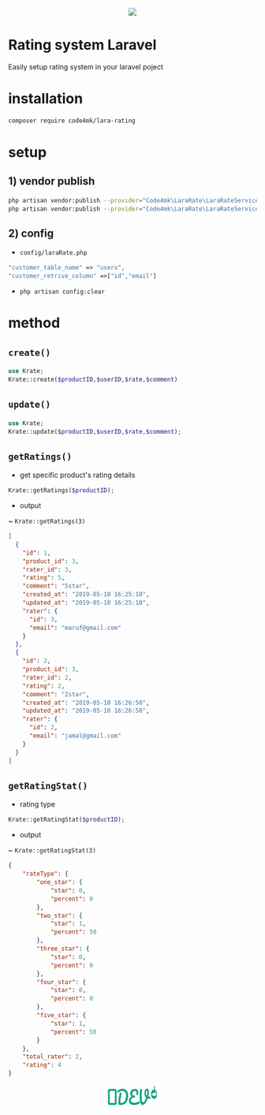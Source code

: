 <p align="center" ><img src="https://user-images.githubusercontent.com/17185462/57544423-1ad64d80-7379-11e9-8191-3916f389032e.png"></p>

# Rating system Laravel

Easily setup rating system in your laravel poject

# installation

```bash
composer require code4mk/lara-rating
```

# setup

## 1) vendor publish

```bash
php artisan vendor:publish --provider="Code4mk\LaraRate\LaraRateServiceProvider" --tag=config
php artisan vendor:publish --provider="Code4mk\LaraRate\LaraRateServiceProvider" --tag=migrations
```

## 2) config

* `config/laraRate.php`


```php
"customer_table_name" => "users",
"customer_retrive_column" =>["id","email"]
```

* `php artisan config:clear`

# method

## `create()`

```php
use Krate;
Krate::create($productID,$userID,$rate,$comment)
```

## `update()`

```php
use Krate;
Krate::update($productID,$userID,$rate,$comment);
```

## `getRatings()`

* get specific product's rating details

```php
Krate::getRatings($productID);
```
* output

~ `Krate::getRatings(3)`

```json
[
  {
    "id": 1,
    "product_id": 3,
    "rater_id": 3,
    "rating": 5,
    "comment": "5star",
    "created_at": "2019-05-10 16:25:10",
    "updated_at": "2019-05-10 16:25:10",
    "rater": {
      "id": 3,
      "email": "maruf@gmail.com"
    }
  },
  {
    "id": 2,
    "product_id": 3,
    "rater_id": 2,
    "rating": 2,
    "comment": "2star",
    "created_at": "2019-05-10 16:26:58",
    "updated_at": "2019-05-10 16:26:58",
    "rater": {
      "id": 2,
      "email": "jamal@gmail.com"
    }
  }
]
```


## `getRatingStat()`

* rating type

```php
Krate::getRatingStat($productID);
```


* output  

~ `Krate::getRatingStat(3)`

```json
{
    "rateType": {
        "one_star": {
            "star": 0,
            "percent": 0
        },
        "two_star": {
            "star": 1,
            "percent": 50
        },
        "three_star": {
            "star": 0,
            "percent": 0
        },
        "four_star": {
            "star": 0,
            "percent": 0
        },
        "five_star": {
            "star": 1,
            "percent": 50
        }
    },
    "total_rater": 2,
    "rating": 4
}
```



<a href="https://twitter.com/0devco" target="_blank" ><p align="center" ><img src="https://raw.githubusercontent.com/0devco/docs/master/.devco-images/logo-transparent.png"></p></a>
